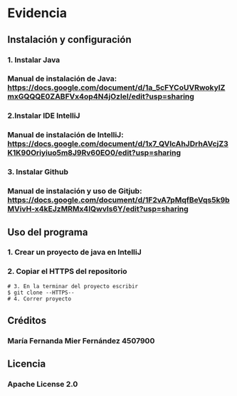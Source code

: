 # Evidencia
## Instalación y configuración 
### 1. Instalar Java
### Manual de instalación de Java: https://docs.google.com/document/d/1a_5cFYCoUVRwokylZmxGQQQE0ZABFVx4op4N4jOzIeI/edit?usp=sharing
### 2.Instalar IDE IntelliJ 
### Manual de instalación de IntelliJ: https://docs.google.com/document/d/1x7_QVlcAhJDrhAVcjZ3K1K90Oriyiuo5m8J9Rv60EO0/edit?usp=sharing
### 3. Instalar Github
### Manual de instalación y uso de Gitjub: https://docs.google.com/document/d/1F2vA7pMqfBeVqs5k9bMVivH-x4kEJzMRMx4IQwvIs6Y/edit?usp=sharing

## Uso del programa
### 1. Crear un proyecto de java en IntelliJ
### 2. Copiar el HTTPS del repositorio 
``` basj 
# 3. En la terminar del proyecto escribir 
$ git clone --HTTPS--
# 4. Correr proyecto
```

## Créditos 
### María Fernanda Mier Fernández 4507900 

## Licencia
### Apache License 2.0
